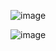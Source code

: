 
![image](https://user-images.githubusercontent.com/14828358/145987239-6bd5766c-0425-481e-a65c-7127908dc182.png)




![image](https://user-images.githubusercontent.com/14828358/145986860-07f4286b-4f11-46a9-8a44-3713206c3ee1.png)
